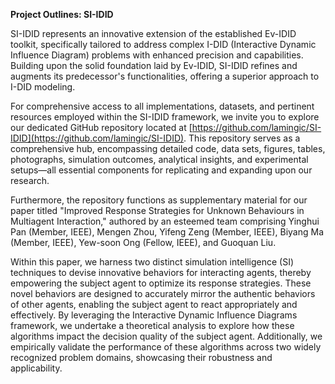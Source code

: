 **Project Outlines: SI-IDID**

SI-IDID represents an innovative extension of the established Ev-IDID toolkit, specifically tailored to address complex I-DID (Interactive Dynamic Influence Diagram) problems with enhanced precision and capabilities. Building upon the solid foundation laid by Ev-IDID, SI-IDID refines and augments its predecessor's functionalities, offering a superior approach to I-DID modeling.

For comprehensive access to all implementations, datasets, and pertinent resources employed within the SI-IDID framework, we invite you to explore our dedicated GitHub repository located at [https://github.com/lamingic/SI-IDID](https://github.com/lamingic/SI-IDID). This repository serves as a comprehensive hub, encompassing detailed code, data sets, figures, tables, photographs, simulation outcomes, analytical insights, and experimental setups—all essential components for replicating and expanding upon our research.

Furthermore, the repository functions as supplementary material for our paper titled "Improved Response Strategies for Unknown Behaviours in Multiagent Interaction," authored by an esteemed team comprising Yinghui Pan (Member, IEEE), Mengen Zhou, Yifeng Zeng (Member, IEEE), Biyang Ma (Member, IEEE), Yew-soon Ong (Fellow, IEEE), and Guoquan Liu.

Within this paper, we harness two distinct simulation intelligence (SI) techniques to devise innovative behaviors for interacting agents, thereby empowering the subject agent to optimize its response strategies. These novel behaviors are designed to accurately mirror the authentic behaviors of other agents, enabling the subject agent to react appropriately and effectively. By leveraging the Interactive Dynamic Influence Diagrams framework, we undertake a theoretical analysis to explore how these algorithms impact the decision quality of the subject agent. Additionally, we empirically validate the performance of these algorithms across two widely recognized problem domains, showcasing their robustness and applicability.

